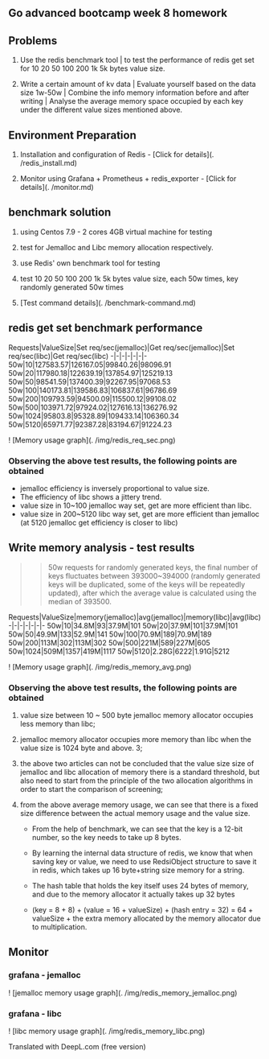 ## Go advanced bootcamp week 8 homework

## Problems

1. Use the redis benchmark tool | to test the performance of redis get set for 10 20 50 100 200 1k 5k bytes value size.

2. Write a certain amount of kv data | Evaluate yourself based on the data size 1w-50w | Combine the info memory information before and after writing | Analyse the average memory space occupied by each key under the different value sizes mentioned above.

## Environment Preparation

1. Installation and configuration of Redis - [Click for details](. /redis_install.md)

2. Monitor using Grafana + Prometheus + redis_exporter - [Click for details](. /monitor.md)

## benchmark solution

1. using Centos 7.9 - 2 cores 4GB virtual machine for testing

2. test for Jemalloc and Libc memory allocation respectively.

3. use Redis' own benchmark tool for testing

4. test 10 20 50 100 200 1k 5k bytes value size, each 50w times, key randomly generated 50w times

5. [Test command details](. /benchmark-command.md)

## redis get set benchmark performance

Requests|ValueSize|Set req/sec(jemalloc)|Get req/sec(jemalloc)|Set req/sec(libc)|Get req/sec(libc)
-|-|-|-|-|-|-
50w|10|127583.57|126167.05|99840.26|98096.91
50w|20|117980.18|122639.19|137854.97|125219.13
50w|50|98541.59|137400.39|92267.95|97068.53
50w|100|140173.81|139586.83|106837.61|96786.69
50w|200|109793.59|94500.09|115500.12|99108.02
50w|500|103971.72|97924.02|127616.13|136276.92
50w|1024|95803.8|95328.89|109433.14|106360.34
50w|5120|65971.77|92387.28|83194.67|91224.23

! [Memory usage graph](. /img/redis_req_sec.png)

### Observing the above test results, the following points are obtained

- jemalloc efficiency is inversely proportional to value size.
- The efficiency of libc shows a jittery trend.
- value size in 10~100 jemalloc way set, get are more efficient than libc.
- value size in 200~5120 libc way set, get are more efficient than jemalloc (at 5120 jemalloc get efficiency is closer to libc)

## Write memory analysis - test results

>> 50w requests for randomly generated keys, the final number of keys fluctuates between 393000~394000 (randomly generated keys will be duplicated, some of the keys will be repeatedly updated), after which the average value is calculated using the median of 393500.

Requests|ValueSize|memory(jemalloc)|avg(jemalloc)|memory(libc)|avg(libc)
-|-|-|-|-|-|-
50w|10|34.8M|93|37.9M|101
50w|20|37.9M|101|37.9M|101
50w|50|49.9M|133|52.9M|141
50w|100|70.9M|189|70.9M|189
50w|200|113M|302|113M|302
50w|500|221M|589|227M|605
50w|1024|509M|1357|419M|1117
50w|5120|2.28G|6222|1.91G|5212

! [Memory usage graph](. /img/redis_memory_avg.png)

### Observing the above test results, the following points are obtained

1. value size between 10 ~ 500 byte jemalloc memory allocator occupies less memory than libc;

2. jemalloc memory allocator occupies more memory than libc when the value size is 1024 byte and above. 3;

3. the above two articles can not be concluded that the value size size of jemalloc and libc allocation of memory there is a standard threshold, but also need to start from the principle of the two allocation algorithms in order to start the comparison of screening;

4. from the above average memory usage, we can see that there is a fixed size difference between the actual memory usage and the value size.

   - From the help of benchmark, we can see that the key is a 12-bit number, so the key needs to take up 8 bytes.

   - By learning the internal data structure of redis, we know that when saving key or value, we need to use RedsiObject structure to save it in redis, which takes up 16 byte+string size memory for a string.

   - The hash table that holds the key itself uses 24 bytes of memory, and due to the memory allocator it actually takes up 32 bytes

   - (key = 8 + 8) + (value = 16 + valueSize) + (hash entry = 32) = 64 + valueSize + the extra memory allocated by the memory allocator due to multiplication.

## Monitor

### grafana - jemalloc

! [jemalloc memory usage graph](. /img/redis_memory_jemalloc.png)

### grafana - libc

! [libc memory usage graph](. /img/redis_memory_libc.png)

Translated with DeepL.com (free version)
